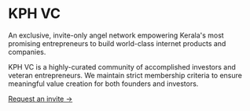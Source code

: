 # KPH VC

An exclusive, invite-only angel network empowering Kerala's most promising entrepreneurs to build world-class internet products and companies.

KPH VC is a highly-curated community of accomplished investors and veteran entrepreneurs. We maintain strict membership criteria to ensure meaningful value creation for both founders and investors.


[Request an invite →](#)
